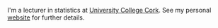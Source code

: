 
I'm a lecturer in statistics at [University College Cork](https://www.ucc.ie/en/). See my personal [website](https://lukejkelly.github.io) for further details.
